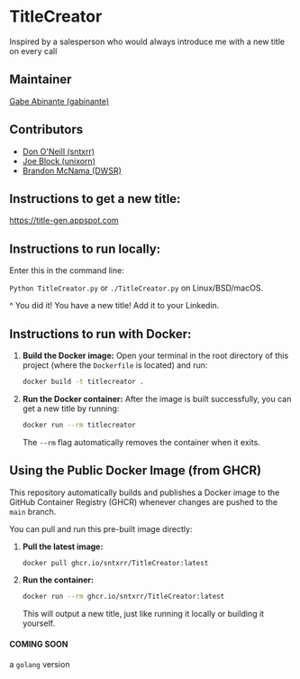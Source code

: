 # TitleCreator
Inspired by a salesperson who would always introduce me with a new title on every call

## Maintainer
[Gabe Abinante (gabinante)](https://github.com/gabinante)

## Contributors

* [Don O'Neill (sntxrr)](https://github.com/sntxrr)
* [Joe Block (unixorn)](https://github.com/unixorn)
* [Brandon McNama (DWSR)](https://github.com/DWSR)


## Instructions to get a new title:
https://title-gen.appspot.com

## Instructions to run locally:
Enter this in the command line:

`Python TitleCreator.py` or `./TitleCreator.py` on Linux/BSD/macOS.

^ You did it! You have a new title! Add it to your Linkedin.

## Instructions to run with Docker:

1.  **Build the Docker image:**
    Open your terminal in the root directory of this project (where the `Dockerfile` is located) and run:
    ```bash
    docker build -t titlecreator .
    ```

2.  **Run the Docker container:**
    After the image is built successfully, you can get a new title by running:
    ```bash
    docker run --rm titlecreator
    ```
    The `--rm` flag automatically removes the container when it exits.


## Using the Public Docker Image (from GHCR)

This repository automatically builds and publishes a Docker image to the GitHub Container Registry (GHCR) whenever changes are pushed to the `main` branch.

You can pull and run this pre-built image directly:

1.  **Pull the latest image:**
    ```bash
    docker pull ghcr.io/sntxrr/TitleCreator:latest
    ```


2.  **Run the container:**
    ```bash
    docker run --rm ghcr.io/sntxrr/TitleCreator:latest
    ```

    This will output a new title, just like running it locally or building it yourself.


#### COMING SOON

a `golang` version 